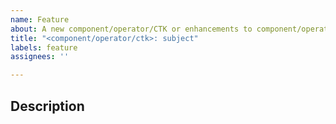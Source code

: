 ```yaml
---
name: Feature
about: A new component/operator/CTK or enhancements to component/operator/CTK
title: "<component/operator/ctk>: subject"
labels: feature
assignees: ''

---
```


## Description

<!-- Describe the component/operator/CTK feature you propose to create or enhance and what component/operators/CTKs will be impacted -->
